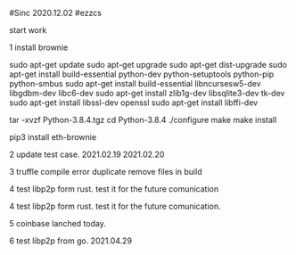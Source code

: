 #Sinc 2020.12.02 
#ezzcs

start work

1 install  brownie

sudo apt-get update
sudo apt-get upgrade
sudo apt-get dist-upgrade
sudo apt-get install build-essential python-dev python-setuptools python-pip python-smbus
sudo apt-get install build-essential libncursesw5-dev libgdbm-dev libc6-dev
sudo apt-get install zlib1g-dev libsqlite3-dev tk-dev
sudo apt-get install libssl-dev openssl
sudo apt-get install libffi-dev

tar -xvzf Python-3.8.4.tgz
cd Python-3.8.4
./configure
make
make install

pip3 install eth-brownie

2 update test case.
2021.02.19
2021.02.20

3 truffle compile
 error duplicate
 remove files in build

4 test libp2p form rust.
  test it for the future comunication

4 test libp2p form rust.
  test it for the future comunication.


5 coinbase lanched today. 

6 test libp2p from go.
2021.04.29
